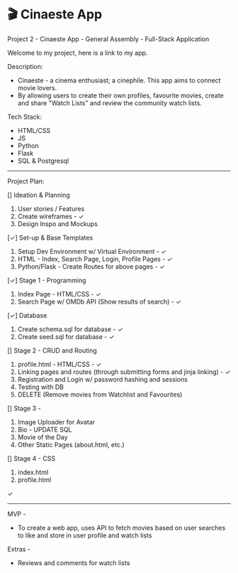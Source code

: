 # 🎬 Cinaeste App
Project 2 - Cinaeste App - General Assembly - Full-Stack Application

Welcome to my project, here is a link to my app.

Description: 
- Cinaeste - a cinema enthusiast; a cinephile. This app aims to connect movie lovers. 
- By allowing users to create their own profiles, favourite movies, create and share "Watch Lists" and review the community watch lists.

Tech Stack: 
- HTML/CSS
- JS
- Python
- Flask
- SQL & Postgresql

__________________________

Project Plan:

[] Ideation & Planning
1. User stories / Features
2. Create wireframes - ✓
3. Design Inspo and Mockups

[✓] Set-up & Base Templates
1. Setup Dev Environment w/ Virtual Environment - ✓
2. HTML - Index, Search Page, Login, Profile Pages - ✓
3. Python/Flask - Create Routes for above pages - ✓

[✓] Stage 1 - Programming
1. Index Page - HTML/CSS - ✓
2. Search Page w/ OMDb API (Show results of search) - ✓

[✓] Database
1. Create schema.sql for database - ✓
2. Create seed.sql for database - ✓

[] Stage 2 - CRUD and Routing
1. profile.html - HTML/CSS - ✓
2. Linking pages and routes (through submitting forms and jinja linking) - ✓
3. Registration and Login w/ password hashing and sessions
4. Testing with DB
5. DELETE (Remove movies from Watchlist and Favourites)

[] Stage 3 - 
1. Image Uploader for Avatar
2. Bio - UPDATE SQL
3. Movie of the Day
4. Other Static Pages (about.html, etc.)

[] Stage 4 - CSS
1. index.html
2. profile.html

✓

__________________________

MVP - 
- To create a web app, uses API to fetch movies based on user searches to like and store in user profile and watch lists

Extras - 
- Reviews and comments for watch lists